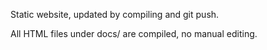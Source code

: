 Static website, updated by compiling and git push.

All HTML files under docs/ are compiled, no manual editing.

